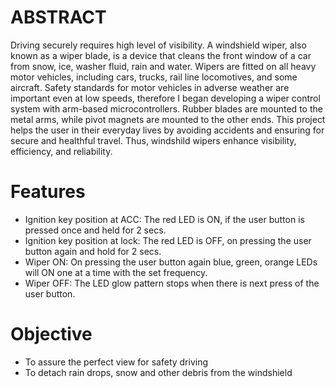 # ABSTRACT
Driving securely requires high level of visibility. A windshield wiper, also known as a wiper blade, is a device that cleans the front window of a car from snow, ice, washer fluid, rain and water. Wipers are fitted on all heavy motor vehicles, including cars, trucks, rail line locomotives, and some aircraft.  Safety standards for motor vehicles in adverse weather are important even at low speeds, therefore I began developing a wiper control system with arm-based microcontrollers. Rubber blades are mounted to the metal arms, while pivot magnets are mounted to the other ends. This project helps the user in their everyday lives by avoiding accidents and ensuring for secure and healthful travel. Thus, windshild wipers enhance visibility, efficiency, and reliability.
# Features
- Ignition key position at ACC: The red LED is ON, if the user button is pressed once and held for 2 secs.
- Ignition key position at lock: The red LED is OFF, on pressing the user button again and hold for 2 secs.
- Wiper ON: On pressing the user button again blue, green, orange LEDs will ON one at a time with the set frequency.
- Wiper OFF: The LED glow pattern stops when there is next press of the user button.
# Objective
- To assure the perfect view for safety driving
- To detach rain drops, snow and other debris from the windshield
